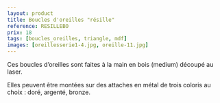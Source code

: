 ```yaml
---
layout: product
title: Boucles d'oreilles "résille"
reference: RESILLEBO
prix: 18
tags: [boucles_oreilles, triangle, mdf]
images: [oreillesserie1-4.jpg, oreille-11.jpg]
---
```

Ces boucles d’oreilles sont faites à la main en bois (medium) découpé au laser.

Elles peuvent être montées sur des attaches en métal de trois coloris au choix : doré, argenté, bronze.